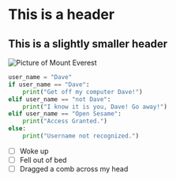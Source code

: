 # This is a header
## This is a slightly smaller header
![Picture of Mount Everest](https://github.com/user-attachments/assets/56bb3d4b-da6b-4206-af86-15fffd46807d)

```python
user_name = "Dave"  
if user_name == "Dave":   
    print("Get off my computer Dave!")   
elif user_name == "not Dave":   
    print("I know it is you, Dave! Go away!")   
elif user_name == "Open Sesame":   
    print("Access Granted.")   
else:   
    print("Username not recognized.")  
```

- [ ] Woke up
- [ ] Fell out of bed
- [ ] Dragged a comb across my head
